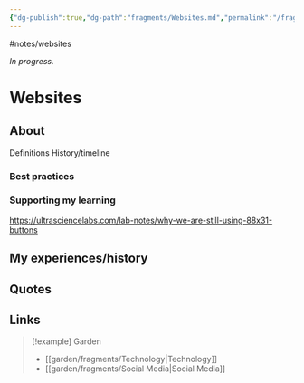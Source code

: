 ```yaml
---
{"dg-publish":true,"dg-path":"fragments/Websites.md","permalink":"/fragments/websites/","created":"2025-03-18T20:14:11.103-04:00","updated":"2025-03-30T19:49:02.300-04:00"}
---
```


#notes/websites

*In progress.*
# Websites

## About
Definitions
History/timeline
### Best practices
### Supporting my learning

https://ultrasciencelabs.com/lab-notes/why-we-are-still-using-88x31-buttons
## My experiences/history

## Quotes

## Links


> [!example] Garden
> - [[garden/fragments/Technology\|Technology]]
> - [[garden/fragments/Social Media\|Social Media]]

